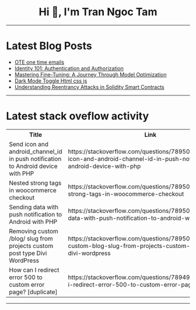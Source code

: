 <h1 align="center">Hi 👋, I'm Tran Ngoc Tam</h1>

---

# Latest Blog Posts 
<!-- BLOG-POST-LIST:START -->
- [OTE one time emails](https://dev.to/jswhisperer/ote-one-time-emails-10n0)
- [Identity 101: Authentication and Authorization](https://dev.to/unknwon/identity-101-authentication-and-authorization-2717)
- [Mastering Fine-Tuning: A Journey Through Model Optimization](https://dev.to/mohammadshahidbeigh/mastering-fine-tuning-a-journey-through-model-optimization-5hj)
- [Dark Mode Toggle Html css js](https://dev.to/babar_ali/dark-mode-toggle-html-css-js-mce)
- [Understanding Reentrancy Attacks in Solidity Smart Contracts](https://dev.to/ceasermikes002/understanding-reentrancy-attacks-in-solidity-smart-contracts-41k6)
<!-- BLOG-POST-LIST:END -->

---

# Latest stack oveflow activity
<table>
  <tr><th>Title</th><th>Link</th></tr>
  <!-- STACKOVERFLOW:START --><tr><td>Send icon and android_channel_id in push notification to Android device with PHP</td><td>https://stackoverflow.com/questions/78950195/send-icon-and-android-channel-id-in-push-notification-to-android-device-with-php</td></tr><tr><td>Nested strong tags in woocommerce checkout</td><td>https://stackoverflow.com/questions/78950053/nested-strong-tags-in-woocommerce-checkout</td></tr><tr><td>Sending data with push notification to Android with PHP</td><td>https://stackoverflow.com/questions/78950039/sending-data-with-push-notification-to-android-with-php</td></tr><tr><td>Removing custom /blog/ slug from projects custom post type Divi WordPress</td><td>https://stackoverflow.com/questions/78950020/removing-custom-blog-slug-from-projects-custom-post-type-divi-wordpress</td></tr><tr><td>How can I redirect error 500 to custom error page? [duplicate]</td><td>https://stackoverflow.com/questions/78949912/how-can-i-redirect-error-500-to-custom-error-page</td></tr><!-- STACKOVERFLOW:END -->
</table>

---


